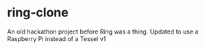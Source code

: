 # ring-clone
An old hackathon project before Ring was a thing. Updated to use a Raspberry Pi instead of a Tessel v1
